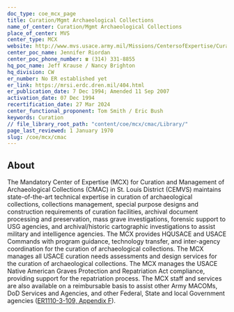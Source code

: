 ```yaml
---
doc_type: coe_mcx_page 
title: Curation/Mgmt Archaeological Collections
name_of_center: Curation/Mgmt Archaeological Collections
place_of_center: MVS
center_type: MCX
website: http://www.mvs.usace.army.mil/Missions/CentersofExpertise/CurationMgmtofArchaeologicalCollections.aspx
center_poc_name: Jennifer Riordan
center_poc_phone_number: ☎ (314) 331-8855
hq_poc_name: Jeff Krause / Nancy Brighton
hq_division: CW
er_number: No ER established yet
er_link: https://mrsi.erdc.dren.mil/404.html
er_publication_date: 7 Dec 1994; Amended 11 Sep 2007
activation_date: 07 Dec 1994
recertification_date: 27 Mar 2024
center_functional_proponent: Tom Smith / Eric Bush
keywords: Curation
// file_library_root_path: "content/coe/mcx/cmac/Library/" 
page_last_reviewed: 1 January 1970 
slug: /coe/mcx/cmac
---
```


## About 

The Mandatory Center of Expertise (MCX) for Curation and Management of Archaeological Collections (CMAC) in St. Louis District (CEMVS) maintains state-of-the-art technical expertise in curation of archaeological collections, collections management, special purpose designs and construction requirements of curation facilities, archival document processing and preservation, mass grave investigations, forensic support to USG agencies, and archival/historic cartographic investigations to assist military and intelligence agencies.  The MCX provides HQUSACE and USACE Commands with program guidance, technology transfer, and inter-agency coordination for the curation of archaeological collections.  The MCX manages all USACE curation needs assessments and design services for the curation of archaeological collections.  The MCX manages the USACE Native American Graves Protection and Repatriation Act compliance, providing support for the repatriation process.  The MCX staff and services are also available on a reimbursable basis to  assist other Army MACOMs, DoD Services and Agencies, and other Federal, State and local Government agencies (<a href="https://www.publications.usace.army.mil/Portals/76/Users/182/86/2486/ER%201110-3-12.pdf#page=61" target="_blank" rel="noopener noreferrer">ER1110-3-109, Appendix F</a>).

 
